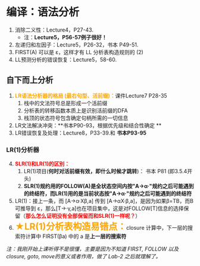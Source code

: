 # 编译：语法分析
1. 消除二义性：Lecture4，P27-43.
	* 注：**Lecture5，P56-57例子很好！**
2. 左递归和左因子：Lecture5，P26-32，书本 P49-51.
3. FIRST(A) 可以是 ε，这样才有 LL 分析表构造规则的 (2)
3. LL预测分析的错误恢复：Lecture5，58-60.

## 自下而上分析
1. <font color=orange>**LR语法分析器的格局 (最右句型、活前缀)：**</font>课件Lecture7 P28-35
	1. 栈中的文法符号总是形成一个活前缀
	2. 分析表的转移函数本质上是识别活前缀的DFA
	3. 栈顶的状态符号包含确定句柄所需的一切信息  
4. LR文法解决冲突：**书本P90-93，根据优先级和结合性确定 **
7. LR错误恢复及处理：Lecture8，P33-39.和 **书本P93-95**
	
### LR(1)分析器
4. **<font style="color:red">SLR(1)和LR(1)的区别：</font>**
	1. LR(1)项目(**何时对活前缀有效，即什么时候才跳转**)： 书本 P81 (即3.5.4开头)
	1. **SLR(1)规约用的FOLLOW(A)是全状态空间内按"A->α·"规约之后可能遇到的终结符，而LR(1)用的是当前状态按"A->α·"规约之后可能遇到的终结符**
5. LR(1)：接上一条，而 [A->α·Xβ,a] 传到 [A->αX·β,a]，是因为如果β=TB，而B可推导到 ε，那么[T->·γ,a]也在项目集中，这是对FOLLOW[T]信息的选择保留（**<font style="color:red">那么怎么证明没有全部保留而和SLR(1)一样呢？</font>**）
6. <font color=orange size=5>**★LR(1)分析表构造易错点：**</font>closure 计算中，下一层的搜索符计算中 FIRST(βa) 中的 a 是**上一层的搜索符**

*注：我刚开始上课听得不是很懂，主要是因为不知道 FIRST, FOLLOW 以及 closure, goto, move的意义或者作用，做了 Lab-2 之后就理解了。*